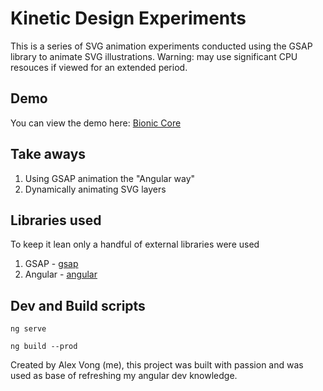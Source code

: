 # Kinetic Design Experiments
This is a series of SVG animation experiments conducted using the GSAP library to animate SVG illustrations. Warning: may use significant CPU resouces if viewed for an extended period.

## Demo
You can view the demo here:
[Bionic Core](https://bionic.alxvtoronto.com/)

## Take aways
1. Using GSAP animation the "Angular way"
2. Dynamically animating SVG layers

## Libraries used
To keep it lean only a handful of external libraries were used
1. GSAP - [gsap](https://greensock.com/gsap/)
2. Angular - [angular](https://angular.io/)

## Dev and Build scripts
```
ng serve
```
```
ng build --prod
```

Created by Alex Vong (me), this project was built with passion and was used as base of refreshing my angular dev knowledge.
